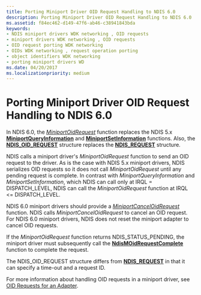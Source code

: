 ```yaml
---
title: Porting Miniport Driver OID Request Handling to NDIS 6.0
description: Porting Miniport Driver OID Request Handling to NDIS 6.0
ms.assetid: f84ec462-d149-47f6-ab46-c38941843bda
keywords:
- NDIS miniport drivers WDK networking , OID requests
- miniport drivers WDK networking , OID requests
- OID request porting WDK networking
- OIDs WDK networking , request operation porting
- object identifiers WDK networking
- porting miniport drivers WD
ms.date: 04/20/2017
ms.localizationpriority: medium
---
```


# Porting Miniport Driver OID Request Handling to NDIS 6.0





In NDIS 6.0, the [*MiniportOidRequest*](https://msdn.microsoft.com/library/windows/hardware/ff559416) function replaces the NDIS 5.x [**MiniportQueryInformation**](https://msdn.microsoft.com/library/windows/hardware/ff550490) and [**MiniportSetInformation**](https://msdn.microsoft.com/library/windows/hardware/ff550530) functions. Also, the [**NDIS\_OID\_REQUEST**](https://msdn.microsoft.com/library/windows/hardware/ff566710) structure replaces the [**NDIS\_REQUEST**](https://msdn.microsoft.com/library/windows/hardware/ff557179) structure.

NDIS calls a miniport driver's *MiniportOidRequest* function to send an OID request to the driver. As is the case with NDIS 5.x miniport drivers, NDIS serializes OID requests so it does not call *MiniportOidRequest* until any pending request is complete. In contrast with *MiniportQueryInformation* and *MiniportSetInformation*, which NDIS can call only at IRQL = DISPATCH\_LEVEL, NDIS can call the *MiniportOidRequest* function at IRQL &lt;= DISPATCH\_LEVEL.

NDIS 6.0 miniport drivers should provide a [*MiniportCancelOidRequest*](https://msdn.microsoft.com/library/windows/hardware/ff559339) function. NDIS calls *MiniportCancelOidRequest* to cancel an OID request. For NDIS 6.0 miniport drivers, NDIS does not reset the miniport adapter to cancel OID requests.

If the *MiniportOidRequest* function returns NDIS\_STATUS\_PENDING, the miniport driver must subsequently call the [**NdisMOidRequestComplete**](https://msdn.microsoft.com/library/windows/hardware/ff563622) function to complete the request.

The NDIS\_OID\_REQUEST structure differs from [**NDIS\_REQUEST**](https://msdn.microsoft.com/library/windows/hardware/ff557179) in that it can specify a time-out and a request ID.

For more information about handling OID requests in a miniport driver, see [OID Requests for an Adapter](miniport-adapter-oid-requests.md).

 

 





